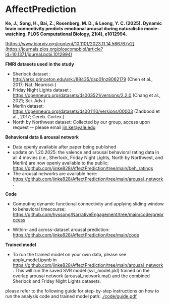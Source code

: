 # AffectPrediction

**Ke, J., Song, H., Bai, Z., Rosenberg, M. D., & Leong, Y. C. (2025). Dynamic brain connectivity predicts emotional arousal during naturalistic movie-watching. PLOS Computational Biology, 21(4), e1012994.**  

[https://www.biorxiv.org/content/10.1101/2023.11.14.566767v2](https://journals.plos.org/ploscompbiol/article?id=10.1371/journal.pcbi.1012994)
       
         
**FMRI datasets used in the study**          

* Sherlock dataset : http://arks.princeton.edu/ark:/88435/dsp01nz8062179 (Chen et al., 2017; Nat. Neurosci.)  
* Friday Night Lights dataset : https://openneuro.org/datasets/ds003521/versions/2.2.0 (Chang et al., 2021; Sci. Adv.)  
* Merlin dataset: https://openneuro.org/datasets/ds001110/versions/00003 (Zadbood et al., 2017; Cereb. Cortex.)  
* North by Northwest dataset: Collected by our group, access upon request -- please email jin.ke@yale.edu

**Behavioral data & arousal network**       

* Data openly available after paper being published
* update on 1.20.2025: the valence and arousal behavioral rating data in all 4 movies (i.e., Sherlock, Friday Night Lights, North by Northwest, and Merlin) are now openly available to the public:  https://github.com/jinke828/AffectPrediction/tree/main/beh_ratings
* The arousal networks are available here: https://github.com/jinke828/AffectPrediction/tree/main/arousal_network.

**Code**      
* Computing dynamic functional connectivity and applying sliding window to behavioral timecourse: 
https://github.com/hyssong/NarrativeEngagement/tree/main/code/preprocess

* Within- and across-dataset arousal prediction:             
https://github.com/jinke828/AffectPrediction/tree/main/code

**Trained model**
* To run the trained model on your own data, please see apply_model.ipynb in https://github.com/jinke828/AffectPrediction/tree/main/arousal_network. This will run the saved SVR model (svr_model.pkl) trained on the overlap arousal network (arousal_network.mat) and the combined Sherlock and Friday Night Lights datasets.

please refer to the following guide for step-by-step instructions on how to run the analysis code and trained model
path: [./code/guide.pdf](https://github.com/jinke828/AffectPrediction/blob/main/code/Code_guide.pdf)

